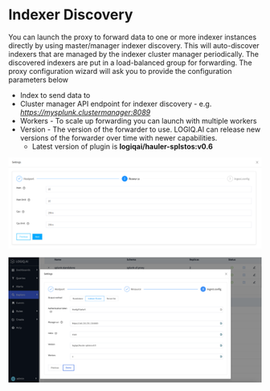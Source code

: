 # Indexer Discovery

You can launch the proxy to forward data to one or more indexer instances directly by using master/manager indexer discovery. This will auto-discover indexers that are managed by the indexer cluster manager periodically. The discovered indexers are put in a load-balanced group for forwarding. The proxy configuration wizard will ask you to provide the configuration parameters below

* Index to send data to
* Cluster manager API endpoint for indexer discovery  - e.g. _https://mysplunk.clustermanager:8089_
* Workers - To scale up forwarding you can launch with multiple workers
* Version - The version of the forwarder to use. LOGIQ.AI can release new versions of the forwarder over time with newer capabilities.&#x20;
  * Latest version of plugin is **logiqai/hauler-splstos:v0.6**

![](<../.gitbook/assets/image (5).png>)

![Forwarder Proxy configuration via indexer discovery](<../.gitbook/assets/Screen Shot 2022-08-01 at 9.21.05 PM.png>)
